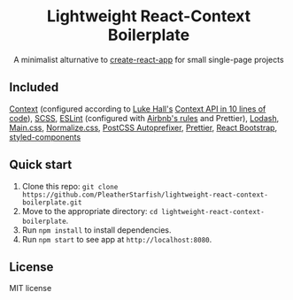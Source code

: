 <div align="center"><h1>Lightweight React-Context Boilerplate</h1></div>
<div align="center">A minimalist alturnative to <a href='https://reactjs.org/docs/create-a-new-react-app.html'>create-react-app</a> for small single-page projects</div>

## Included

<a href='https://reactjs.org/docs/context.html'>Context</a> (configured according to <a href='https://medium.com/@luke.hall'>Luke Hall's</a> <a href='https://medium.com/simply/state-management-with-react-hooks-and-context-api-at-10-lines-of-code-baf6be8302c'>Context API in 10 lines of code</a>), <a href='https://sass-lang.com/'>SCSS</a>, <a href='https://eslint.org/'>ESLint</a> (configured with <a href='https://www.npmjs.com/package/eslint-config-airbnb'>Airbnb's rules</a> and Prettier), <a href='https://lodash.com/'>Lodash</a>, <a href='https://github.com/h5bp/main.css'>Main.css</a>, <a href='https://github.com/necolas/normalize.css/'>Normalize.css</a>, <a href='https://github.com/postcss/autoprefixer'>PostCSS Autoprefixer</a>, <a href='https://github.com/prettier/prettier'>Prettier</a>, <a href='https://react-bootstrap.github.io/'>React Bootstrap</a>, <a href='https://styled-components.com/'>styled-components</a>

## Quick start

1. Clone this repo: `git clone https://github.com/PleatherStarfish/lightweight-react-context-boilerplate.git`
2. Move to the appropriate directory: `cd lightweight-react-context-boilerplate`.<br />
3. Run `npm install` to install dependencies.<br />
4. Run `npm start` to see app at `http://localhost:8080`.

## License

MIT license
